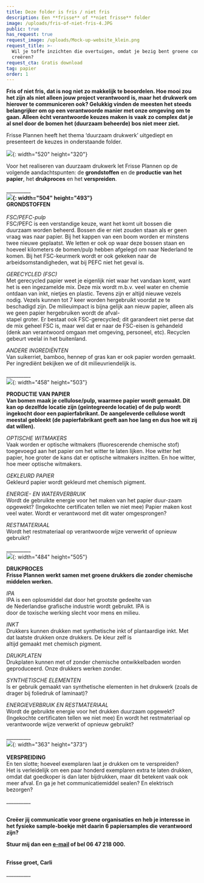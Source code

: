 ```yaml
---
title: Deze folder is fris / niet fris
description: Een **frisse** of **niet frisse** folder
image: /uploads/fris-of-niet-fris-4.JPG
public: true
has_request: true
request_image: /uploads/Mock-up-website_klein.png
request_title: >-
  Wil je toffe inzichten die overtuigen, omdat je bezig bent groene content te
  creëren?
request_cta: Gratis download
tag: papier
order: 1
---
```


**Fris of niet fris, dat is nog niet zo makkelijk te beoordelen. Hoe mooi zou het zijn als niet alleen jouw project verantwoord is, maar het drukwerk om hierover te communiceren ook? Gelukkig vinden de meesten het steeds belangrijker om op een verantwoorde manier met onze omgeving om te gaan. Alleen &egrave;cht verantwoorde keuzes maken is vaak zo complex dat je al snel door de bomen het (duurzaam beheerde) bos niet meer ziet.&nbsp;**

Frisse Plannen heeft het thema ‘duurzaam drukwerk’ uitgediept en presenteert de keuzes in onderstaande folder.

![](/uploads/folder-1.jpg){: width="520" height="320"}

Voor het realiseren van duurzaam drukwerk let Frisse Plannen op de volgende aandachtspunten: de **grondstoffen** en de **productie van het papier**, het **drukproces** en het **verspreiden**.

\_\_\_\_\_\_\_\_\_\_<br>**![](/uploads/grondstoffen.JPG){: width="504" height="493"}<br>GRONDSTOFFEN**<br><br>*FSC/PEFC-pulp&nbsp;*<br>FSC/PEFC is een verstandige keuze, want het komt uit bossen die duurzaam worden beheerd. Bossen die er niet zouden staan als er geen vraag was naar papier. Bij het kappen van een boom worden er minstens twee nieuwe geplaatst. We letten er ook op waar deze bossen staan en hoeveel kilometers de bomen/pulp hebben afgelegd om naar Nederland te komen. Bij het FSC-keurmerk wordt er ook gekeken naar de arbeidsomstandigheden, wat bij PEFC niet het geval is.&nbsp;

*GERECYCLED (FSC)*<br>Met gerecycled papier weet je eigenlijk niet waar het vandaan komt, want het is een ingezamelde mix. Deze mix wordt m.b.v. veel water en chemie ontdaan van inkt, nietjes en plastic. Tevens zijn er altijd nieuwe vezels nodig. Vezels kunnen tot 7 keer worden hergebruikt voordat ze te beschadigd zijn. De milieuimpact is bijna gelijk aan nieuw papier, alleen als we geen papier hergebruiken wordt de afval-<br>stapel groter. Er bestaat ook FSC-gerecycled; dit garandeert niet perse dat de mix geheel FSC is, maar wel dat er naar de FSC-eisen is gehandeld (denk aan verantwoord omgaan met omgeving, personeel, etc). Recyclen gebeurt veelal in het buitenland.&nbsp;

*ANDERE INGREDIËNTEN*<br>Van suikerriet, bamboo, hennep of gras kan er ook papier worden gemaakt. Per ingrediënt bekijken we of dit milieuvriendelijk is.

\_\_\_\_\_\_\_\_\_\_<br>![](/uploads/productie-van-papier.JPG){: width="458" height="503"}

**PRODUCTIE VAN PAPIER<br>Van bomen maak je cellulose/pulp, waarmee papier wordt gemaakt. Dit kan op dezelfde locatie zijn (geïntegreerde locatie) of de pulp wordt ingekocht door een papierfabrikant. De aangeleverde cellulose wordt meestal gebleekt (de papierfabrikant geeft aan hoe lang en dus hoe wit zij dat willen).**

*OPTISCHE WITMAKERS*<br>Vaak worden er optische witmakers (fluorescerende chemische stof) toegevoegd aan het papier om het witter te laten lijken. Hoe witter het papier, hoe groter de kans dat er optische witmakers inzitten. En hoe witter, hoe meer optische witmakers.&nbsp;

*GEKLEURD PAPIER*<br>Gekleurd papier wordt gekleurd met chemisch pigment.

*ENERGIE- EN WATERVERBRUIK*<br>Wordt de gebruikte energie voor het maken van het papier duur-zaam opgewekt? (Ingekochte certificaten tellen we niet mee) Papier maken kost veel water. Wordt er verantwoord met dit water omgesprongen?&nbsp;

*RESTMATERIAAL*<br>Wordt het restmateriaal op verantwoorde wijze verwerkt of opnieuw gebruikt?

\_\_\_\_\_\_\_\_\_\_<br>![](/uploads/drukproces.JPG){: width="484" height="505"}

**DRUKPROCES<br>Frisse Plannen werkt samen met groene drukkers die zonder chemische middelen werken.**

*IPA*<br>IPA is een oplosmiddel dat door het grootste gedeelte van&nbsp;<br>de Nederlandse grafische industrie wordt gebruikt. IPA is&nbsp;<br>door de toxische werking slecht voor mens en milieu.&nbsp;

*INKT*<br>Drukkers kunnen drukken met synthetische inkt of plantaardige inkt. Met dat laatste drukken onze drukkers. De kleur zelf is&nbsp;<br>altijd gemaakt met chemisch pigment.&nbsp;

*DRUKPLATEN*<br>Drukplaten kunnen met of zonder chemische ontwikkelbaden worden geproduceerd. Onze drukkers werken zonder.

*SYNTHETISCHE ELEMENTEN*<br>Is er gebruik gemaakt van synthetische elementen in het drukwerk (zoals de drager bij foliedruk of laminaat)?

*ENERGIEVERBRUIK EN RESTMATERIAAL*<br>Wordt de gebruikte energie voor het drukken duurzaam opgewekt? (Ingekochte certificaten tellen we niet mee) En wordt het restmateriaal op verantwoorde wijze verwerkt of opnieuw gebruikt?<br><br>\_\_\_\_\_\_\_\_\_\_<br>![](/uploads/verspreiding.JPG){: width="363" height="373"}<br><br>**VERSPREIDING**<br>En ten slotte; hoeveel exemplaren laat je drukken om te verspreiden?&nbsp;<br>Het is verleidelijk om een paar honderd exemplaren extra te laten drukken, omdat dat goedkoper is dan later bijdrukken, maar dit betekent vaak ook meer afval. En ga je het communicatiemiddel sealen? En elektrisch bezorgen?

\_\_\_\_\_\_\_\_\_\_

<br>**Creëer jij communicatie voor groene organisaties en heb je interesse in het fysieke sample-boekje m&egrave;t daarin 6 papiersamples die verantwoord zijn?&nbsp;**

**Stuur mij dan een [e-mail](mailto:carli@frisseplannen.nl?subject=Ik%20wil%20wel%20zo'n%20sample-boekje%20ontvangen)&nbsp;of bel 06 47 218 000.**<br>&nbsp;

**Frisse groet, Carli**

\_\_\_\_\_\_\_\_\_\_

&nbsp;

&nbsp;